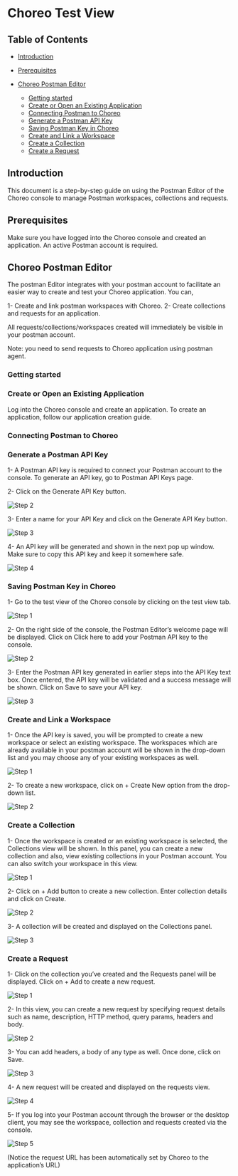 # Choreo Test View 

## Table of Contents
<!--ts-->

* [Introduction](#Introduction)

* [Prerequisites](#Prerequisites)
* [Choreo Postman Editor](#Choreo-Postman-Editor)
  * [Getting started](#Getting-started)
  * [Create or Open an Existing Application](#Create-or-Open-an-Existing-Application)
   * [Connecting Postman to Choreo](#Connecting-Postman-to-Choreo)
   * [Generate a Postman API Key](#Generate-a-Postman-API-Key)
   * [Saving Postman Key in Choreo](#Saving-Postman-Key-in-Choreo)
   * [Create and Link a Workspace](#Create-and-Link-a-Workspace)
   * [Create a Collection](#Create-a-Collection)
   * [Create a Request](#Create-a-Request)

<!--te-->

## Introduction 

This document is a step-by-step guide on using the Postman Editor of the Choreo console to manage Postman workspaces, collections and requests. 

## Prerequisites 
Make sure you have logged into the Choreo console and created an application.
An active Postman account is required.

## Choreo Postman Editor
The postman Editor integrates with your postman account to facilitate an easier way to create and test your Choreo application. You can,

1- Create and link postman workspaces with Choreo.
2- Create collections and requests for an application.

All requests/collections/workspaces created will immediately be visible in your postman account.

Note: you need to send requests to Choreo application using postman agent.

### Getting started

### Create or Open an Existing Application
Log into the Choreo console and create an application. To create an application, follow our application creation guide.

### Connecting Postman to Choreo

### Generate a Postman API Key

1- A Postman API key is required to connect your Postman account to the console. To generate an API key, go to  Postman API Keys page.

2- Click on the Generate API Key button.

![Step 2](images/test/image14.png)

3- Enter a name for your API Key and click on the Generate API Key button.

![Step 3](images/test/image4.png)

4- An API key will be generated and shown in the next pop up window. Make sure to copy this API key and keep it somewhere safe.

![Step 4](images/test/image2.png)

### Saving Postman Key in Choreo

1- Go to the test view of the Choreo console by clicking on the test view tab.

![Step 1](images/test/image18.png)

2- On the right side of the console, the Postman Editor’s welcome page will be displayed. Click on Click here to add your Postman API key to the console.

![Step 2](images/test/image7.png)

3- Enter the Postman API key generated in earlier steps into the API Key text box. Once entered, the API key will be validated and a success message will be shown. Click on Save to save your API key.

![Step 3](images/test/image10.png)


### Create and Link a Workspace

1- Once the API key is saved, you will be prompted to create a new workspace or select an existing workspace. The workspaces which are already available in your postman account will be shown in the drop-down list and you may choose any of your existing workspaces as well.

![Step 1](images/test/image5.png)

2- To create a new workspace, click on + Create New option from the drop-down list.

![Step 2](images/test/image15.png)

### Create a Collection

1- Once the workspace is created or an existing workspace is selected, the Collections view will be shown. In this panel, you can create a new collection and also, view existing collections in your Postman account. You can also switch your workspace in this view.

![Step 1](images/test/image11.png)

2- Click on + Add button to create a new collection. Enter collection details and click on Create.

![Step 2](images/test/image16.png)

3- A collection will be created and displayed on the Collections panel.

![Step 3](images/test/image6.png)

### Create a Request

1- Click on the collection you’ve created and the Requests panel will be displayed. Click on + Add to create a new request.

![Step 1](images/test/image1.png)

2- In this view, you can create a new request by specifying request details such as name, description, HTTP method, query params, headers and body.

![Step 2](images/test/image9.png)

3- You can add headers, a body of any type as well. Once done, click on Save.

![Step 3](images/test/image12.png)

4- A new request will be created and displayed on the requests view.

![Step 4](images/test/image17.png)

5- If you log into your Postman account through the browser or the desktop client, you may see the workspace, collection and requests created via the console.

![Step 5](images/test/image3.png)

(Notice the request URL has been automatically set by Choreo to the application’s URL)
 

